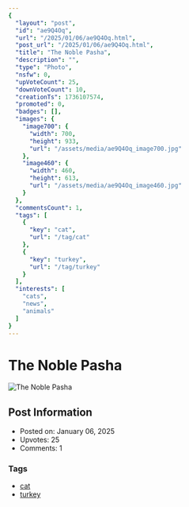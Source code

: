 ```yaml
---
{
  "layout": "post",
  "id": "ae9Q4Oq",
  "url": "/2025/01/06/ae9Q4Oq.html",
  "post_url": "/2025/01/06/ae9Q4Oq.html",
  "title": "The Noble Pasha",
  "description": "",
  "type": "Photo",
  "nsfw": 0,
  "upVoteCount": 25,
  "downVoteCount": 10,
  "creationTs": 1736107574,
  "promoted": 0,
  "badges": [],
  "images": {
    "image700": {
      "width": 700,
      "height": 933,
      "url": "/assets/media/ae9Q4Oq_image700.jpg"
    },
    "image460": {
      "width": 460,
      "height": 613,
      "url": "/assets/media/ae9Q4Oq_image460.jpg"
    }
  },
  "commentsCount": 1,
  "tags": [
    {
      "key": "cat",
      "url": "/tag/cat"
    },
    {
      "key": "turkey",
      "url": "/tag/turkey"
    }
  ],
  "interests": [
    "cats",
    "news",
    "animals"
  ]
}
---
```


# The Noble Pasha

![The Noble Pasha](/assets/media/ae9Q4Oq_image700.jpg)

## Post Information

- Posted on: January 06, 2025
- Upvotes: 25
- Comments: 1

### Tags

- [cat](/tag/cat)
- [turkey](/tag/turkey)
